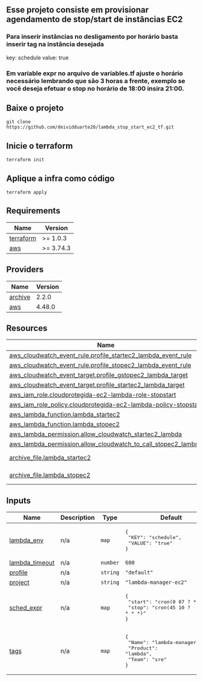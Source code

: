 ## Esse projeto consiste em provisionar agendamento de stop/start de instâncias EC2

### Para inserir instâncias no desligamento por horário basta inserir tag na instância desejada

key: schedule value: true

### Em variable expr no arquivo de variables.tf ajuste o horário necessário lembrando que são 3 horas a frente, exemplo se você deseja efetuar o stop no horário de 18:00 insira 21:00.

## Baixe o projeto
`git clone https://github.com/deividduarte20/lambda_stop_start_ec2_tf.git`

## Inicie o terraform
`terraform init`

## Aplique a infra como código
`terraform apply`

## Requirements

| Name | Version |
|------|---------|
| <a name="requirement_terraform"></a> [terraform](#requirement\_terraform) | >= 1.0.3 |
| <a name="requirement_aws"></a> [aws](#requirement\_aws) | >= 3.74.3 |

## Providers

| Name | Version |
|------|---------|
| <a name="provider_archive"></a> [archive](#provider\_archive) | 2.2.0 |
| <a name="provider_aws"></a> [aws](#provider\_aws) | 4.48.0 |

## Resources

| Name | Type |
|------|------|
| [aws_cloudwatch_event_rule.profile_startec2_lambda_event_rule](https://registry.terraform.io/providers/hashicorp/aws/latest/docs/resources/cloudwatch_event_rule) | resource |
| [aws_cloudwatch_event_rule.profile_stopec2_lambda_event_rule](https://registry.terraform.io/providers/hashicorp/aws/latest/docs/resources/cloudwatch_event_rule) | resource |
| [aws_cloudwatch_event_target.profile_gstopec2_lambda_target](https://registry.terraform.io/providers/hashicorp/aws/latest/docs/resources/cloudwatch_event_target) | resource |
| [aws_cloudwatch_event_target.profile_startec2_lambda_target](https://registry.terraform.io/providers/hashicorp/aws/latest/docs/resources/cloudwatch_event_target) | resource |
| [aws_iam_role.cloudprotegida-ec2-lambda-role-stopstart](https://registry.terraform.io/providers/hashicorp/aws/latest/docs/resources/iam_role) | resource |
| [aws_iam_role_policy.cloudprotegida-ec2-lambda-policy-stopstart](https://registry.terraform.io/providers/hashicorp/aws/latest/docs/resources/iam_role_policy) | resource |
| [aws_lambda_function.lambda_startec2](https://registry.terraform.io/providers/hashicorp/aws/latest/docs/resources/lambda_function) | resource |
| [aws_lambda_function.lambda_stopec2](https://registry.terraform.io/providers/hashicorp/aws/latest/docs/resources/lambda_function) | resource |
| [aws_lambda_permission.allow_cloudwatch_startec2_lambda](https://registry.terraform.io/providers/hashicorp/aws/latest/docs/resources/lambda_permission) | resource |
| [aws_lambda_permission.allow_cloudwatch_to_call_stopec2_lambda](https://registry.terraform.io/providers/hashicorp/aws/latest/docs/resources/lambda_permission) | resource |
| [archive_file.lambda_startec2](https://registry.terraform.io/providers/hashicorp/archive/latest/docs/data-sources/file) | data source |
| [archive_file.lambda_stopec2](https://registry.terraform.io/providers/hashicorp/archive/latest/docs/data-sources/file) | data source |

## Inputs

| Name | Description | Type | Default | Required |
|------|-------------|------|---------|:--------:|
| <a name="input_lambda_env"></a> [lambda\_env](#input\_lambda\_env) | n/a | `map` | <pre>{<br>  "KEY": "schedule",<br>  "VALUE": "true"<br>}</pre> | no |
| <a name="input_lambda_timeout"></a> [lambda\_timeout](#input\_lambda\_timeout) | n/a | `number` | `600` | no |
| <a name="input_profile"></a> [profile](#input\_profile) | n/a | `string` | `"default"` | no |
| <a name="input_project"></a> [project](#input\_project) | n/a | `string` | `"lambda-manager-ec2"` | no |
| <a name="input_sched_expr"></a> [sched\_expr](#input\_sched\_expr) | n/a | `map` | <pre>{<br>  "start": "cron(0 07 ? * * *)",<br>  "stop": "cron(45 10 ? * * *)"<br>}</pre> | no |
| <a name="input_tags"></a> [tags](#input\_tags) | n/a | `map` | <pre>{<br>  "Name": "lambda-manager-ec2",<br>  "Product": "lambda",<br>  "Team": "sre"<br>}</pre> | no |
